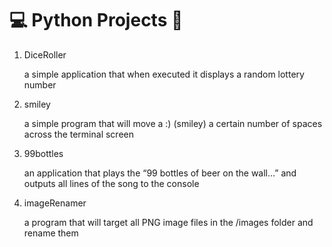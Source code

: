 # 💻 Python Projects 🐍

<!-- ![GitHub Pipenv locked Python version](https://img.shields.io/github/pipenv/locked/python-version/nhistory/Python-projects) -->

1. DiceRoller
    
    a simple application that when executed it displays a random lottery number
    
2. smiley
    
    a simple program that will move a :) (smiley) a certain number of spaces across the terminal screen
    
3. 99bottles
    
    an application that plays the “99 bottles of beer on the wall…” and outputs all lines of the song to the console
    
4. imageRenamer
    
    a program that will target all PNG image files in the /images folder and rename them
